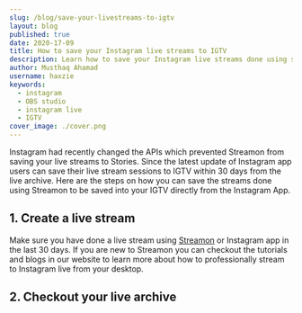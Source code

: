 ```yaml
---
slug: /blog/save-your-livestreams-to-igtv
layout: blog
published: true
date: 2020-17-09
title: How to save your Instagram live streams to IGTV
description: Learn how to save your Instagram live streams done using streamon to IGTV using these simple steps directly from you Instagram App
author: Musthaq Ahamad
username: haxzie
keywords:
  - instagram
  - OBS studio
  - instagram live
  - IGTV
cover_image: ./cover.png
---
```


Instagram had recently changed the APIs which prevented Streamon from saving your live streams to Stories. Since the latest update of Instagram app users can save their live stream sessions to IGTV within 30 days from the live archive. Here are the steps on how you can save the streams done using Streamon to be saved into your IGTV directly from the Instagram App.

## 1. Create a live stream
Make sure you have done a live stream using [Streamon](https://getstreamon.com) or Instagram app in the last 30 days. If you are new to Streamon you can checkout the tutorials and blogs in our website to learn more about how to professionally stream to Instagram live from your desktop.

## 2. Checkout your live archive